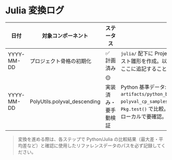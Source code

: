 # Julia 変換ログ

| 日付       | 対象コンポーネント          | ステータス | メモ |
|------------|-----------------------------|-----------|------|
| YYYY-MM-DD | プロジェクト骨格の初期化     | ✅ 計画済み | `julia/` 配下に Project.toml と各モジュール雛形、テスト雛形を作成。以後、関数単位で移植・検証結果をここに追記すること。 |
| YYYY-MM-DD | PolyUtils.polyval_descending | 🟡 実装済み・要手動検証 | Python 基準データ: `artifacts/python_baseline/polyval_cp_coeffs.txt`, `polyval_cp_samples_results.csv`。Julia テスト `Pkg.test()` で比較。環境制約で自動実行不可のためローカルで要確認。 |

> 変換を進める際は、各ステップで Python/Julia の比較結果（最大差・平均差など）と確認に使用したリファレンスデータのパスを必ず記録してください。
